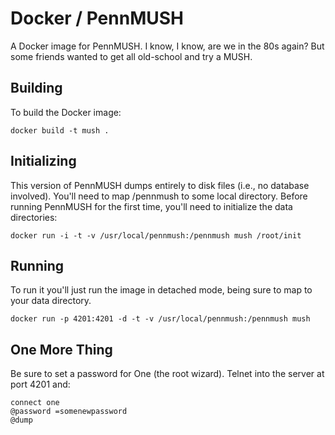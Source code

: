 # Docker / PennMUSH 

A Docker image for PennMUSH.  I know, I know, are we in the 80s again?
But some friends wanted to get all old-school and try a MUSH. 

## Building

To build the Docker image:

    docker build -t mush . 

## Initializing

This version of PennMUSH dumps entirely to disk files (i.e., no
database involved).  You'll need to map /pennmush to some local
directory.  Before running PennMUSH for the first time, you'll need to
initialize the data directories:

    docker run -i -t -v /usr/local/pennmush:/pennmush mush /root/init

## Running

To run it you'll just run the image in detached mode, being sure to
map to your data directory.

    docker run -p 4201:4201 -d -t -v /usr/local/pennmush:/pennmush mush

## One More Thing

Be sure to set a password for One (the root wizard).  Telnet into the server at port 4201 and:

    connect one
    @password =somenewpassword
    @dump
